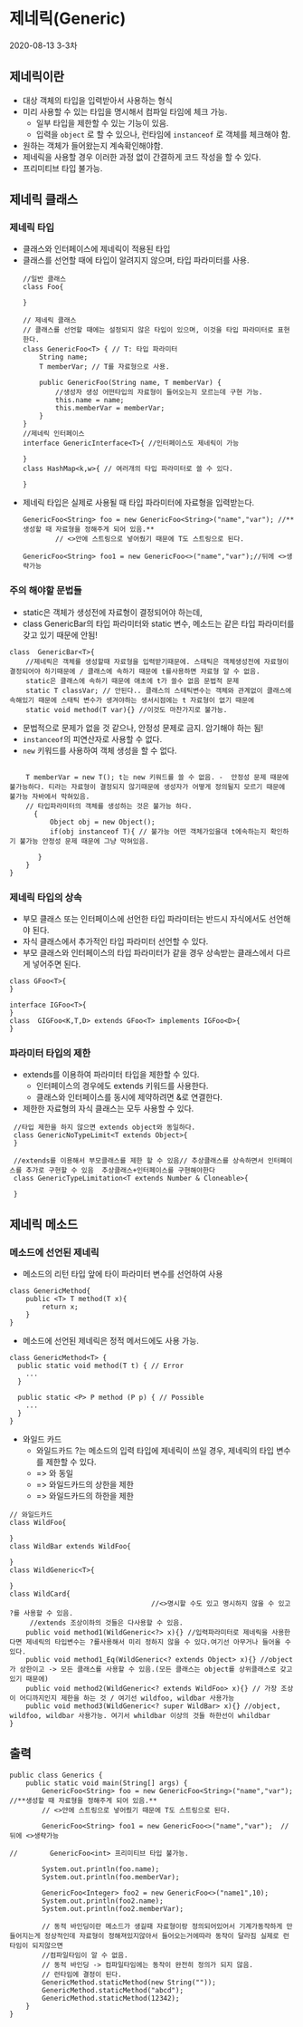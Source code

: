 # 제네릭(Generic)
2020-08-13 3-3차
## 제네릭이란
 * 대상 객체의 타입을 입력받아서 사용하는 형식
 * 미리 사용할 수 있는 타입을 명시해서 컴파일 타임에 체크 가능.
      * 일부 타입을 제한할 수 있는 기능이 있음.
      * 입력을 `object` 로 할 수 있으나, 런타임에 `instanceof` 로 객체를 체크해야 함.
 * 원하는 객체가 들어왔는지 계속확인해야함.
 * 제네릭을 사용할 경우 이러한 과정 없이 간결하게 코드 작성을 할 수 있다.
 * 프리미티브 타입 불가능.
 ## 제네릭 클래스
 ### 제네릭 타입
 * 클래스와 인터페이스에 제네릭이 적용된 타입
 * 클래스를 선언할 때에 타입이 알려지지 않으며, 타입 파라미터를 사용.
   ````
   //일반 클래스
   class Foo{
   
   }
   
   // 제네릭 클래스
   // 클래스를 선언할 때에는 설정되지 않은 타입이 있으며, 이것을 타입 파라미터로 표현한다.
   class GenericFoo<T> { // T: 타입 파라미터
       String name;
       T memberVar; // T를 자료형으로 사용.
   
       public GenericFoo(String name, T memberVar) {
           //생성자 생성 어떤타입의 자료형이 들어오는지 모르는데 구현 가능.
           this.name = name;
           this.memberVar = memberVar;
       }
   }
   //제네릭 인터페이스
   interface GenericInterface<T>{ //인터페이스도 제네릭이 가능
       
   }
   class HashMap<k,w>{ // 여러개의 타입 파라미터로 쓸 수 있다.
   
   }
   ````
 * 제네릭 타입은 실제로 사용될 때 타입 파라미터에 자료형을 입력받는다.
   ````
   GenericFoo<String> foo = new GenericFoo<String>("name","var"); //**생성할 때 자료형을 정해주게 되어 있음.**
           // <>안에 스트링으로 넣어줬기 때문에 T도 스트링으로 된다.
   
   GenericFoo<String> foo1 = new GenericFoo<>("name","var");//뒤에 <>생략가능
   ````
### 주의 해야할 문법들
 * static은 객체가 생성전에 자료형이 결정되어야 하는데, 
 * class  GenericBar<T>의 타입 파라미터와 static 변수, 메소드는 같은 타입 파라미터를 갖고 있기 때문에 안됨!
````
class  GenericBar<T>{
    //제네릭은 객체를 생성할때 자료형을 입력받기때문에. 스태틱은 객체생성전에 자료형이 결정되어야 하기때문에 / 클래스에 속하기 때문에 t를사용하면 자료형 알 수 없음.
    static은 클래스에 속하기 때문에 애초에 t가 쓸수 없음 문법적 문제
    static T classVar; // 안된다.. 클래스의 스테틱변수는 객체와 관계없이 클래스에 속해있기 때문에 스태틱 변수가 생겨야하는 생서시점에는 t 자료형이 없기 때문에
    static void method(T var){} //이것도 마찬가지로 불가능.
````
* 문법적으로 문제가 없을 것 같으나, 안정성 문제로 금지. 암기해야 하는 됨!
* `instanceof`의 피연산자로 사용할 수 없다.
* `new` 키워드를 사용하여 객체 생성을 할 수 없다.
````

    T memberVar = new T(); t는 new 키워드를 쓸 수 없음. -  안정성 문제 때문에 불가능하다. 티라는 자료형이 결정되지 않기때문에 생성자가 어떻게 정의될지 모르기 때문에 불가능 자바에서 막혀있음.
    // 타입파라미터의 객체를 생성하는 것은 불가능 하다.
      {
          Object obj = new Object();
          if(obj instanceof T){ // 불가능 어떤 객체가있을대 t에속하는지 확인하기 불가능 안정성 문제 때문에 그냥 막혀있음.
    
       }
    }
}
````
### 제네릭 타입의 상속
 * 부모 클래스 또는 인터페이스에 선언한 타입 파라미터는 반드시 자식에서도 선언해야 된다.
 * 자식 클래스에서 추가적인 타입 파라미터 선언할 수 있다.
 * 부모 클래스와 인터페이스의 타입 파라미터가 같을 경우 상속받는 클래스에서 다르게 넣어주면 된다.
 ````
 class GFoo<T>{
 }
 
 interface IGFoo<T>{
 }
 class  GIGFoo<K,T,D> extends GFoo<T> implements IGFoo<D>{
 }
 ````
### 파라미터 타입의 제한
 * extends를 이용하여 파라미터 타입을 제한할 수 있다.
   * 인터페이스의 경우에도 extends 키워드를 사용한다.
   * 클래스와 인터페이스를 동시에 제약하려면 &로 연결한다.
 * 제한한 자료형의 자식 클래스는 모두 사용할 수 있다.
 ````
  //타입 제한을 하지 않으면 extends object와 동일하다.
  class GenericNoTypeLimit<T extends Object>{
  }
  
  //extends를 이용해서 부모클래스를 제한 할 수 있음// 추상클래스를 상속하면서 인터페이스를 추가로 구현할 수 있음  추상클래스+인터페이스를 구현해야한다
  class GenericTypeLimitation<T extends Number & Cloneable>{
  
  }
 ````
## 제네릭 메소드
### 메소드에 선언된 제네릭
* 메소드의 리턴 타입 앞에 타이 파라미터 변수를 선언하여 사용
````
class GenericMethod{
    public <T> T method(T x){
        return x;
    }
}
````
* 메소드에 선언된 제네릭은 정적 메서드에도 사용 가능.
````
class GenericMethod<T> {
  public static void method(T t) { // Error
    ...
  }

  public static <P> P method (P p) { // Possible
    ...
  }
}
````
* 와일드 카드
  * 와일드카드 ?는 메소드의  입력 타입에 제네릭이 쓰일 경우, 제네릭의 타입 변수를 제한할 수 있다.
  * <?> => <? extends Object>와 동일
  * <? extends T> => 와일드카드의 상한을 제한
  * <? super T> => 와일드카드의 하한을 제한
 ````
 // 와일드카드
 class WildFoo{
 
 }
 class WildBar extends WildFoo{
 
 }
 class WildGeneric<T>{
 
 }
 class WildCard{
                                    //<>명시할 수도 있고 명시하지 않을 수 있고 ?를 사용할 수 있음.
      //extends 조상이하의 것들은 다사용할 수 있음.
     public void method1(WildGeneric<?> x){} //입력파라미터로 제네릭을 사용한다면 제네릭의 타입변수는 ?를사용해서 미리 정하지 않을 수 있다.여기선 아무거나 들어올 수 있다.
     public void method1_Eq(WildGeneric<? extends Object> x){} //object가 상한이고 -> 모든 클래스를 사용할 수 있음.(모든 클래스는 object를 상위클래스로 갖고있기 때문에)
     public void method2(WildGeneric<? extends WildFoo> x){} // 가장 조상이 어디까지인지 제한을 하는 것 / 여기선 wildfoo, wildbar 사용가능
     public void method3(WildGeneric<? super WildBar> x){} //object, wildfoo, wildbar 사용가능. 여기서 whildbar 이상의 것들 하한선이 whildbar
 }
 ````
## 출력
````
public class Generics {
    public static void main(String[] args) {
        GenericFoo<String> foo = new GenericFoo<String>("name","var"); //**생성할 때 자료형을 정해주게 되어 있음.**
        // <>안에 스트링으로 넣어줬기 때문에 T도 스트링으로 된다.

        GenericFoo<String> foo1 = new GenericFoo<>("name","var");  //뒤에 <>생략가능

//        GenericFoo<int> 프리미티브 타입 불가능.

        System.out.println(foo.name);
        System.out.println(foo.memberVar);

        GenericFoo<Integer> foo2 = new GenericFoo<>("name1",10);
        System.out.println(foo2.name);
        System.out.println(foo2.memberVar);

        // 동적 바인딩이란 메소드가 생길때 자료형이랑 정의되어있어서 기계가동작하게 만들어지는게 정상적인데 자료형이 정해져있지않아서 들어오는거에따라 동작이 달라짐 실제로 런타임이 되지않으면
        //컴파일타임이 알 수 없음.
        // 동적 바인딩 -> 컴파일타임에는 동작이 완전히 정의가 되지 않음.
        // 런타임에 결정이 된다.
        GenericMethod.staticMethod(new String(""));
        GenericMethod.staticMethod("abcd");
        GenericMethod.staticMethod(12342);
    }
}
````